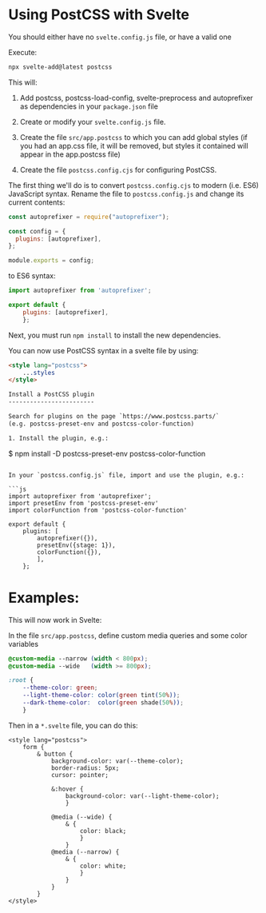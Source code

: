 Using PostCSS with Svelte
=========================

You should either have no `svelte.config.js` file, or
have a valid one

Execute:

```bash
npx svelte-add@latest postcss
```

This will:

1. Add postcss, postcss-load-config, svelte-preprocess
	and autoprefixer as dependencies in your
	`package.json` file

2. Create or modify your `svelte.config.js` file.

3. Create the file `src/app.postcss` to which you
	can add global styles (if you had an app.css file,
	it will be removed, but styles it contained will
	appear in the app.postcss file)

4. Create the file `postcss.config.cjs` for configuring PostCSS.

The first thing we'll do is to convert `postcss.config.cjs` to modern
(i.e. ES6) JavaScript syntax. Rename the file to `postcss.config.js` and
change its current contents:

```js
const autoprefixer = require("autoprefixer");

const config = {
  plugins: [autoprefixer],
};

module.exports = config;
```

to ES6 syntax:

```js
import autoprefixer from 'autoprefixer';

export default {
	plugins: [autoprefixer],
	};
```

Next, you must run `npm install` to install the new
dependencies.

You can now use PostCSS syntax in a svelte file by
using:

```html
<style lang="postcss">
	...styles
</style>

Install a PostCSS plugin
------------------------

Search for plugins on the page `https://www.postcss.parts/`
(e.g. postcss-preset-env and postcss-color-function)

1. Install the plugin, e.g.:

```
$ npm install -D postcss-preset-env postcss-color-function
```

In your `postcss.config.js` file, import and use the plugin, e.g.:

```js
import autoprefixer from 'autoprefixer';
import presetEnv from 'postcss-preset-env'
import colorFunction from 'postcss-color-function'

export default {
	plugins: [
		autoprefixer({}),
		presetEnv({stage: 1}),
		colorFunction({}),
		],
	};
```

Examples:
=========

This will now work in Svelte:

In the file `src/app.postcss`, define custom media queries
and some color variables

```css
@custom-media --narrow (width < 800px);
@custom-media --wide   (width >= 800px);

:root {
	--theme-color: green;
	--light-theme-color: color(green tint(50%));
	--dark-theme-color:  color(green shade(50%));
	}
```

Then in a `*.svelte` file, you can do this:

```svelte
<style lang="postcss">
	form {
		& button {
			background-color: var(--theme-color);
			border-radius: 5px;
			cursor: pointer;

			&:hover {
				background-color: var(--light-theme-color);
				}

			@media (--wide) {
				& {
					color: black;
					}
				}
			@media (--narrow) {
				& {
					color: white;
					}
				}
			}
		}
</style>
```

